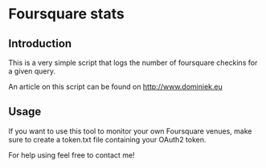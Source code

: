 Foursquare stats
================

## Introduction

This is a very simple script that logs the number of foursquare checkins for a given query.

An article on this script can be found on <http://www.dominiek.eu>

## Usage

If you want to use this tool to monitor your own Foursquare venues, make sure to create a token.txt file containing your OAuth2 token.

For help using feel free to contact me!